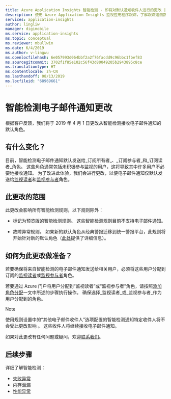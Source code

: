 ```yaml
---
title: Azure Application Insights 智能检测 - 即将对默认通知收件人进行的更改 | Azure Docs
description: 使用 Azure Application Insights 监视应用程序跟踪，了解跟踪遥测数据的异常模式。
services: application-insights
author: lingliw
manager: digimobile
ms.service: application-insights
ms.topic: conceptual
ms.reviewer: mbullwin
ms.date: 6/4/2019
ms.author: v-lingwu
ms.openlocfilehash: 6e057993d064bbf2a2f76facdd9c96bbc1fbef83
ms.sourcegitcommit: 3702f1f85e102c56f43d80049205b2943895c8ce
ms.translationtype: HT
ms.contentlocale: zh-CN
ms.lasthandoff: 08/13/2019
ms.locfileid: "68969661"
---
```

# <a name="smart-detection-e-mail-notification-change"></a>智能检测电子邮件通知更改

根据客户反馈，我们将于 2019 年 4 月 1 日更改从智能检测接收电子邮件通知的默认角色。

## <a name="what-is-changing"></a>有什么变化？

目前，智能检测电子邮件通知默认发送给_订阅所有者_、_订阅参与者_和_订阅读者_角色。 这些角色通常包括未积极参与监视的用户，这将导致其中许多用户不必要地接收通知。 为了改进此体验，我们会进行更改，以便电子邮件通知仅默认发送给[监视读者](/role-based-access-control/built-in-roles#monitoring-reader)和[监视参与者](/role-based-access-control/built-in-roles#monitoring-contributor)角色。

## <a name="scope-of-this-change"></a>此更改的范围

此更改会影响所有智能检测规则，以下规则除外：

* 标记为预览版的智能检测规则。 这些智能检测规则目前不支持电子邮件通知。

* 故障异常规则。 如果新的默认角色从经典警报迁移到统一警报平台，此规则将开始针对新的默认角色（[此处](/azure-monitor/platform/monitoring-classic-retirement)提供了详细信息）。

## <a name="how-to-prepare-for-this-change"></a>如何为此更改做准备？

若要确保将来自智能检测的电子邮件通知发送给相关用户，必须将这些用户分配到订阅的[监视读者](/role-based-access-control/built-in-roles#monitoring-reader)或[监视参与者](/role-based-access-control/built-in-roles#monitoring-contributor)角色。

若要通过 Azure 门户将用户分配到“监视读者”或“监视参与者”角色，请按照[添加角色分配](/role-based-access-control/role-assignments-portal#add-a-role-assignment)一文中所述的步骤执行操作。 确保选择_监视读者_或_监视参与者_作为用户分配到的角色。

> [!NOTE]
> 使用规则设置中的“其他电子邮件收件人”选项配置的智能检测通知特定收件人将不会受此更改影响  。 这些收件人将继续接收电子邮件通知。

如果对此更改有任何问题或疑问，欢迎[联系我们](https://support.azure.cn/zh-cn/support/contact/)。

## <a name="next-steps"></a>后续步骤

详细了解智能检测：

- [失败异常](../../azure-monitor/app/proactive-failure-diagnostics.md)
- [内存泄漏](../../azure-monitor/app/proactive-potential-memory-leak.md)
- [性能异常](../../azure-monitor/app/proactive-performance-diagnostics.md)



